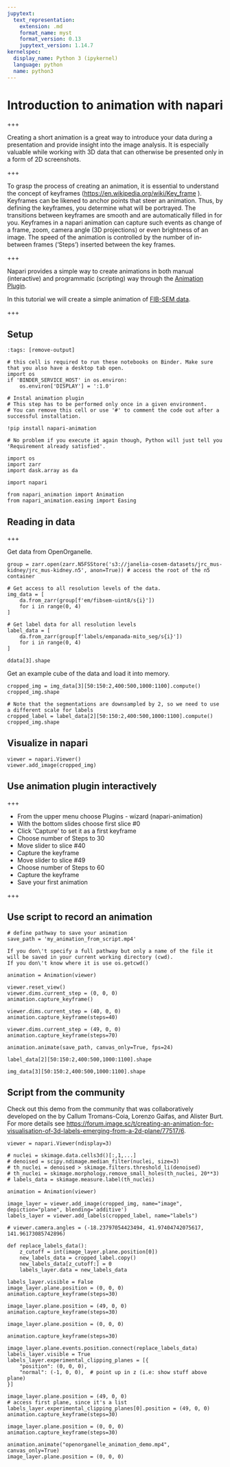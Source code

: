 ```yaml
---
jupytext:
  text_representation:
    extension: .md
    format_name: myst
    format_version: 0.13
    jupytext_version: 1.14.7
kernelspec:
  display_name: Python 3 (ipykernel)
  language: python
  name: python3
---
```


# Introduction to animation with napari

+++

Creating a short animation is a great way to introduce your data during a presentation and provide insight into the image analysis. It is especially valuable while working with 3D data that can otherwise be presented only in a form of 2D screenshots.

+++

To grasp the process of creating an animation, it is essential to understand the concept of keyframes (https://en.wikipedia.org/wiki/Key_frame ). Keyframes can be likened to anchor points that steer an animation. Thus, by defining the keyframes, you determine what will be portrayed. The transitions between keyframes are smooth and are automatically filled in for you. Keyframes in a napari animation can capture such events as change of a frame, zoom, camera angle (3D projections) or even brightness of an image. The speed of the animation is controlled by the number of in-between frames (‘Steps’) inserted between the key frames.

+++

Napari provides a simple way to create animations in both manual (interactive) and programmatic (scripting) way through the [Animation Plugin](https://github.com/napari/napari-animation).

In this tutorial we will create a simple animation of [FIB-SEM data](https://openorganelle.janelia.org/datasets/jrc_mus-kidney).

+++

## Setup

```{code-cell} ipython3
:tags: [remove-output]

# this cell is required to run these notebooks on Binder. Make sure that you also have a desktop tab open.
import os
if 'BINDER_SERVICE_HOST' in os.environ:
    os.environ['DISPLAY'] = ':1.0'
```

```{code-cell} ipython3
# Instal animation plugin
# This step has to be performed only once in a given environment.
# You can remove this cell or use '#' to comment the code out after a successful installation.

!pip install napari-animation

# No problem if you execute it again though, Python will just tell you 'Requirement already satisfied'.
```

```{code-cell} ipython3
import os
import zarr
import dask.array as da

import napari

from napari_animation import Animation
from napari_animation.easing import Easing
```

## Reading in data

+++

Get data from OpenOrganelle.

```{code-cell} ipython3
group = zarr.open(zarr.N5FSStore('s3://janelia-cosem-datasets/jrc_mus-kidney/jrc_mus-kidney.n5', anon=True)) # access the root of the n5 container

# Get access to all resolution levels of the data.
img_data = [
    da.from_zarr(group[f'em/fibsem-uint8/s{i}'])
    for i in range(0, 4)
]

# Get label data for all resolution levels
label_data = [
    da.from_zarr(group[f'labels/empanada-mito_seg/s{i}'])
    for i in range(0, 4)
]
```

```{code-cell} ipython3
ddata[3].shape
```

Get an example cube of the data and load it into memory.

```{code-cell} ipython3
cropped_img = img_data[3][50:150:2,400:500,1000:1100].compute()
cropped_img.shape

# Note that the segmentations are downsampled by 2, so we need to use a different scale for labels
cropped_label = label_data[2][50:150:2,400:500,1000:1100].compute()
cropped_img.shape
```

## Visualize in napari

```{code-cell} ipython3
viewer = napari.Viewer()
viewer.add_image(cropped_img)
```

## Use animation plugin interactively

+++

- From the upper menu choose Plugins - wizard (napari-animation)
- With the bottom slides choose first slice \#0 
- Click 'Capture' to set it as a first keyframe
- Choose number of Steps to 30
- Move slider to slice \#40
- Capture the keyframe
- Move slider to slice \#49
- Choose number of Steps to 60
- Capture the keyframe
- Save your first animation

+++

## Use script to record an animation

```{code-cell} ipython3
# define pathway to save your animation
save_path = 'my_animation_from_script.mp4'
```

```{note}
If you don\'t specify a full pathway but only a name of the file it will be saved in your current working directory (cwd).
If you don\'t know where it is use os.getcwd()
```

```{code-cell} ipython3
animation = Animation(viewer)

viewer.reset_view()
viewer.dims.current_step = (0, 0, 0)
animation.capture_keyframe()

viewer.dims.current_step = (40, 0, 0)
animation.capture_keyframe(steps=40)

viewer.dims.current_step = (49, 0, 0)
animation.capture_keyframe(steps=70)

animation.animate(save_path, canvas_only=True, fps=24)
```

```{code-cell} ipython3
label_data[2][50:150:2,400:500,1000:1100].shape
```

```{code-cell} ipython3
img_data[3][50:150:2,400:500,1000:1100].shape
```

## Script from the community

Check out this demo from the community that was collaboratively developed on the by Callum Tromans-Coia, Lorenzo Gaifas, and Alister Burt. For more details see https://forum.image.sc/t/creating-an-animation-for-visualisation-of-3d-labels-emerging-from-a-2d-plane/77517/6.

```{code-cell} ipython3
viewer = napari.Viewer(ndisplay=3)

# nuclei = skimage.data.cells3d()[:,1,...]
# denoised = scipy.ndimage.median_filter(nuclei, size=3)
# th_nuclei = denoised > skimage.filters.threshold_li(denoised)
# th_nuclei = skimage.morphology.remove_small_holes(th_nuclei, 20**3)
# labels_data = skimage.measure.label(th_nuclei)

animation = Animation(viewer)

image_layer = viewer.add_image(cropped_img, name="image", depiction="plane", blending='additive')
labels_layer = viewer.add_labels(cropped_label, name="labels")

# viewer.camera.angles = (-18.23797054423494, 41.97404742075617, 141.96173085742896)

def replace_labels_data():
    z_cutoff = int(image_layer.plane.position[0])
    new_labels_data = cropped_label.copy()
    new_labels_data[z_cutoff:] = 0
    labels_layer.data = new_labels_data

labels_layer.visible = False
image_layer.plane.position = (0, 0, 0)
animation.capture_keyframe(steps=30)

image_layer.plane.position = (49, 0, 0)
animation.capture_keyframe(steps=30)

image_layer.plane.position = (0, 0, 0)

animation.capture_keyframe(steps=30)

image_layer.plane.events.position.connect(replace_labels_data)
labels_layer.visible = True
labels_layer.experimental_clipping_planes = [{
    "position": (0, 0, 0),
    "normal": (-1, 0, 0),  # point up in z (i.e: show stuff above plane)
}]

image_layer.plane.position = (49, 0, 0)
# access first plane, since it's a list
labels_layer.experimental_clipping_planes[0].position = (49, 0, 0)
animation.capture_keyframe(steps=30)

image_layer.plane.position = (0, 0, 0)
animation.capture_keyframe(steps=30)

animation.animate("openorganelle_animation_demo.mp4", canvas_only=True)
image_layer.plane.position = (0, 0, 0)
```
